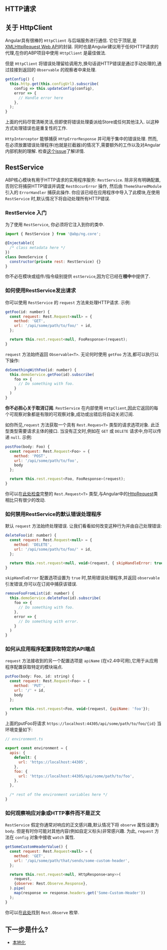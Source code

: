 ## HTTP请求

## 关于 HttpClient

Angular具有很棒的 `HttpClient` 与后端服务进行通信. 它位于顶层,是[XMLHttpRequest Web API](https://developer.mozilla.org/en-US/docs/Web/API/XMLHttpRequest)的封装. 同时也是Angular建议用于任何HTTP请求的代理,在你的ABP项目中使用 `HttpClient` 是最佳做法.

但是 `HttpClient` 将错误处理留给调用方,换句话说HTTP错误是通过手动处理的,通过挂接到返回的 `Observable` 的观察者中来处理.

```js
getConfig() {
  this.http.get(this.configUrl).subscribe(
    config => this.updateConfig(config),
    error => {
      // Handle error here
    },
  );
}
```

上面的代码尽管清晰灵活,但即使将错误处理委派给Store或任何其他注入. 以这种方式处理错误也是重复性的工作.

`HttpInterceptor` 能够捕获 `HttpErrorResponse` 并可用于集中的错误处理. 然而,在必须放置错误处理程序(也就是拦截器)的情况下,需要额外的工作以及对Angular内部机制的理解. 检查[这个issue](https://github.com/angular/angular/issues/20203)了解详情.

## RestService

ABP核心模块有用于HTTP请求的实用程序服务: `RestService`. 除非另有明确配置,否则它将捕获HTTP错误并调度 `RestOccurError` 操作, 然后由 `ThemeSharedModule` 引入的 `ErrorHandler` 捕获此操作. 你应该已经在应用程序中导入了此模块,在使用 `RestService` 时,默认情况下将自动处理所有HTTP错误.

### RestService 入门

为了使用 `RestService`, 你必须将它注入到你的类中.

```js
import { RestService } from '@abp/ng.core';

@Injectable({
  /* class metadata here */
})
class DemoService {
  constructor(private rest: RestService) {}
}
```

你不必在模块或组件/指令级别提供 `estService`,因为它已经在**根中**中提供了.

### 如何使用RestService发出请求

你可以使用 `RestService` 的 `request` 方法来处理HTTP请求. 示例:

```js
getFoo(id: number) {
  const request: Rest.Request<null> = {
    method: 'GET',
    url: '/api/some/path/to/foo/' + id,
  };

  return this.rest.request<null, FooResponse>(request);
}
```

`request` 方法始终返回 `Observable<T>`. 无论何时使用 `getFoo` 方法,都可以执行以下操作:

```js
doSomethingWithFoo(id: number) {
  this.demoService.getFoo(id).subscribe(
    foo => {
      // Do something with foo.
    }
  )
}
```

**你不必担心关于取消订阅**. `RestService` 在内部使用 `HttpClient`,因此它返回的每个可观察对象都是有限的可观察对象,成功或出错后将自动关闭订阅.

如你所见,`request` 方法获取一个具有 `Rest.Reques<T>` 类型的请求选项对象. 此泛型类型需要请求主体的接口. 当没有正文时,例如在 `GET` 或 `DELETE` 请求中,你可以传递 `null`. 示例:

```js
postFoo(body: Foo) {
  const request: Rest.Request<Foo> = {
    method: 'POST',
    url: '/api/some/path/to/foo',
  	body
  };

  return this.rest.request<Foo, FooResponse>(request);
}
```

你可以在[此处检查](https://github.com/abpframework/abp/blob/dev/npm/ng-packs/packages/core/src/lib/models/rest.ts#L23)完整的 `Rest.Request<T>` 类型,与Angular中的[HttpRequest](https://github.com/abpframework/abp/blob/dev/npm/ng-packs/packages/core/src/lib/models/rest.ts#L23)类相比只有很少的改动.

### 如何禁用RestService的默认错误处理程序

默认 `request` 方法始终处理错误. 让我们看看如何改变这种行为并由自己处理错误:

```js
deleteFoo(id: number) {
  const request: Rest.Request<null> = {
    method: 'DELETE',
    url: '/api/some/path/to/foo/' + id,
  };

  return this.rest.request<null, void>(request, { skipHandleError: true });
}
```

`skipHandleError` 配置选项设置为 `true` 时,禁用错误处理程序,并返回 `observable` 引发错误,你可以在订阅中捕获该错误.

```js
removeFooFromList(id: number) {
  this.demoService.deleteFoo(id).subscribe(
    foo => {
      // Do something with foo.
    },
    error => {
      // Do something with error.
    }
  )
}
```

### 如何从应用程序配置获取特定的API端点

`request` 方法接收到的另一个配置选项是 `apiName` (在v2.4中可用),它用于从应用程序配置获取特定的模块端点.

```js
putFoo(body: Foo, id: string) {
  const request: Rest.Request<Foo> = {
    method: 'PUT',
    url: '/' + id,
  	body
  };

  return this.rest.request<Foo, void>(request, {apiName: 'foo'});
}
```

上面的putFoo将请求 `https://localhost:44305/api/some/path/to/foo/{id}` 当环境变量如下:

```js
// environment.ts

export const environment = {
  apis: {
    default: {
      url: 'https://localhost:44305',
    },
    foo: {
      url: 'https://localhost:44305/api/some/path/to/foo',
    },
  },
  
  /* rest of the environment variables here */
}
```

### 如何观察响应对象或HTTP事件而不是正文

`RestService` 假定你通常对响应的正文感兴趣,默认情况下将 `observe` 属性设置为 `body`. 但是有时你可能对其他内容(例如自定义标头)非常感兴趣. 为此, `request` 方法在 `config` 对象中接收 `watch` 属性.

```js
getSomeCustomHeaderValue() {
  const request: Rest.Request<null> = {
    method: 'GET',
    url: '/api/some/path/that/sends/some-custom-header',
  };

  return this.rest.request<null, HttpResponse<any>>(
    request,
    {observe: Rest.Observe.Response},
  ).pipe(
    map(response => response.headers.get('Some-Custom-Header'))
  );
}
```

你可以在[此处](https://github.com/abpframework/abp/blob/dev/npm/ng-packs/packages/core/src/lib/models/rest.ts#L10)找到 `Rest.Observe` 枚举.

## 下一步是什么?

* [本地化](./Localization.md)